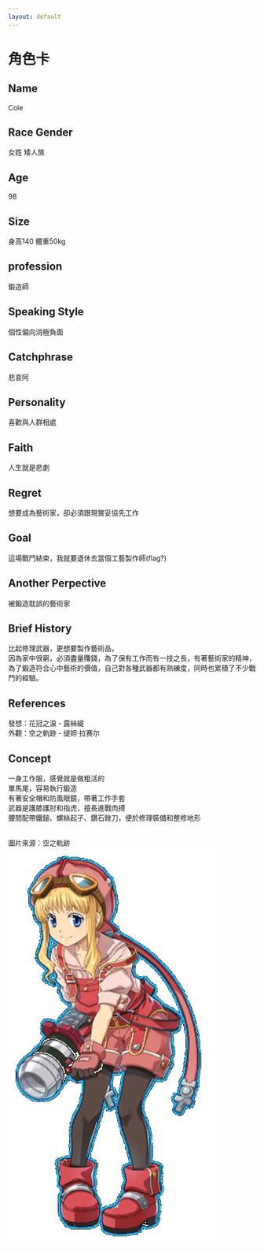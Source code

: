 ```yaml
---
layout: default
---
```


# 角色卡

## Name
Cole

## Race Gender
女姓 矮人族

## Age
98

## Size
身高140 體重50kg

## profession
鍛造師

## Speaking Style
個性偏向消極負面

## Catchphrase
悲哀阿

## Personality
喜歡與人群相處

## Faith
人生就是悲劇

## Regret
想要成為藝術家，卻必須跟現實妥協先工作

## Goal 
這場戰鬥結束，我就要退休去當個工藝製作師(flag?)

## Another Perpective
被鍛造耽誤的藝術家

## Brief History
比起修理武器，更想要製作藝術品，<br>
因為家中很窮，必須盡量賺錢，為了保有工作而有一技之長，有著藝術家的精神，為了鍛造符合心中藝術的價值，自己對各種武器都有熟練度，同時也累積了不少戰鬥的經驗。


## References
發想：花冠之淚 - 露絲緹<br>
外觀：空之軌跡 - 缇妲·拉赛尔


## Concept
一身工作服，感覺就是做粗活的<br>
單馬尾，容易執行鍛造<br>
有著安全帽和防風眼鏡，帶著工作手套<br>
武器是護膝護肘和指虎，擅長進戰肉搏<br>
腰間配帶鐵鎚、螺絲起子、鑽石銼刀，便於修理裝備和整修地形<br>

<br>圖片來源：空之軌跡
<img src="./Tita_fc_evo.jpg">
